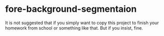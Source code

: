 # fore-background-segmentaion
It is not suggested that if you simply want to copy this project to finish your homework from school or something like that.
But if you insist, fine.
